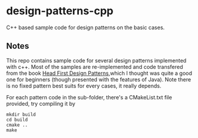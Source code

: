 # design-patterns-cpp
C++ based sample code for design patterns on the basic cases.

## Notes
This repo contains sample code for several design patterns implemented with c++. Most of the samples are re-implemented and code transfered from the book [Head First Design Patterns](),which I thought was quite a good one for beginners (though presented with the features of Java). Note there is no fixed pattern best suits for every cases, it really depends. 

For each pattern code in the sub-folder, there's a CMakeList.txt file provided, try compiling it by
```
mkdir build
cd build
cmake ..
make
```
